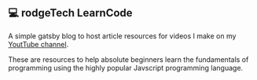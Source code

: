 ## 💻 rodgeTech LearnCode

A simple gatsby blog to host article resources for videos I make on my [YoutTube channel](https://www.youtube.com/channel/UCMsXEjXW1iH7wTAanqijH6w).

These are resources to help absolute beginners learn the fundamentals of programming using the highly popular Javscript programming language.
